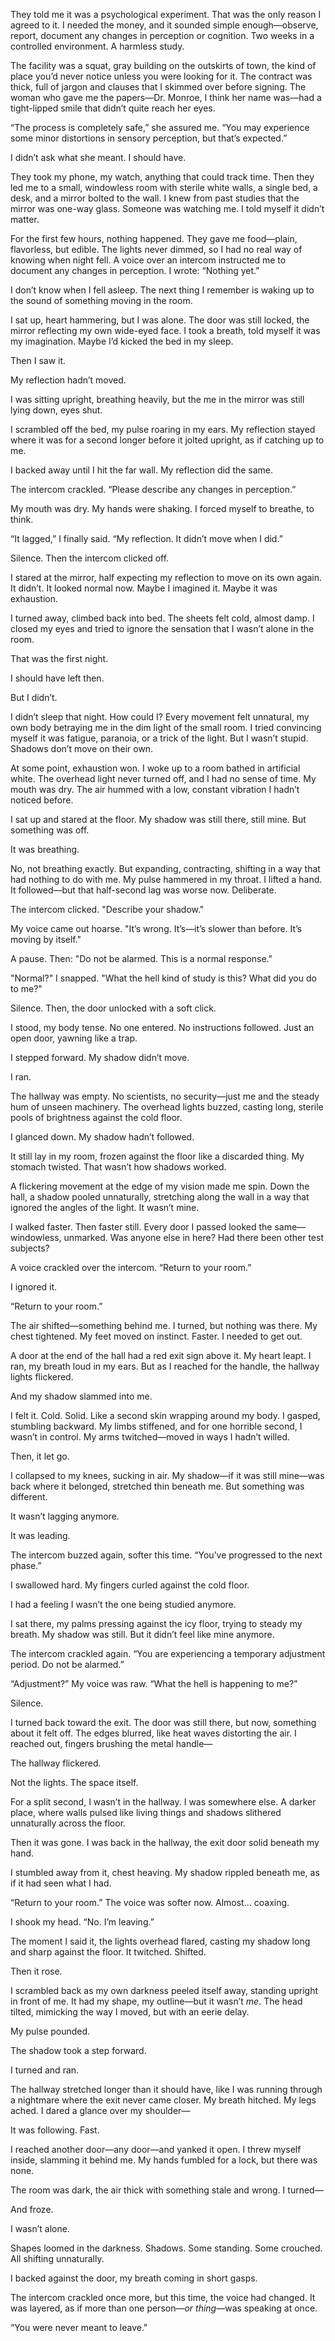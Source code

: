 They told me it was a psychological experiment. That was the only reason I agreed to it. I needed the money, and it sounded simple enough—observe, report, document any changes in perception or cognition. Two weeks in a controlled environment. A harmless study.

The facility was a squat, gray building on the outskirts of town, the kind of place you’d never notice unless you were looking for it. The contract was thick, full of jargon and clauses that I skimmed over before signing. The woman who gave me the papers—Dr. Monroe, I think her name was—had a tight-lipped smile that didn’t quite reach her eyes.

“The process is completely safe,” she assured me. “You may experience some minor distortions in sensory perception, but that’s expected.”

I didn’t ask what she meant. I should have.

They took my phone, my watch, anything that could track time. Then they led me to a small, windowless room with sterile white walls, a single bed, a desk, and a mirror bolted to the wall. I knew from past studies that the mirror was one-way glass. Someone was watching me. I told myself it didn’t matter.

For the first few hours, nothing happened. They gave me food—plain, flavorless, but edible. The lights never dimmed, so I had no real way of knowing when night fell. A voice over an intercom instructed me to document any changes in perception. I wrote: “Nothing yet.”

I don’t know when I fell asleep. The next thing I remember is waking up to the sound of something moving in the room.

I sat up, heart hammering, but I was alone. The door was still locked, the mirror reflecting my own wide-eyed face. I took a breath, told myself it was my imagination. Maybe I’d kicked the bed in my sleep.

Then I saw it.

My reflection hadn’t moved.

I was sitting upright, breathing heavily, but the me in the mirror was still lying down, eyes shut.

I scrambled off the bed, my pulse roaring in my ears. My reflection stayed where it was for a second longer before it jolted upright, as if catching up to me.

I backed away until I hit the far wall. My reflection did the same.

The intercom crackled. “Please describe any changes in perception.”

My mouth was dry. My hands were shaking. I forced myself to breathe, to think.

“It lagged,” I finally said. “My reflection. It didn’t move when I did.”

Silence. Then the intercom clicked off.

I stared at the mirror, half expecting my reflection to move on its own again. It didn’t. It looked normal now. Maybe I imagined it. Maybe it was exhaustion.

I turned away, climbed back into bed. The sheets felt cold, almost damp. I closed my eyes and tried to ignore the sensation that I wasn’t alone in the room.

That was the first night.

I should have left then.

But I didn’t.

I didn’t sleep that night. How could I? Every movement felt unnatural, my own body betraying me in the dim light of the small room. I tried convincing myself it was fatigue, paranoia, or a trick of the light. But I wasn’t stupid. Shadows don’t move on their own.

At some point, exhaustion won. I woke up to a room bathed in artificial white. The overhead light never turned off, and I had no sense of time. My mouth was dry. The air hummed with a low, constant vibration I hadn’t noticed before.

I sat up and stared at the floor. My shadow was still there, still mine. But something was off.

It was breathing.

No, not breathing exactly. But expanding, contracting, shifting in a way that had nothing to do with me. My pulse hammered in my throat. I lifted a hand. It followed—but that half-second lag was worse now. Deliberate.

The intercom clicked. "Describe your shadow."

My voice came out hoarse. "It’s wrong. It’s—it’s slower than before. It’s moving by itself."

A pause. Then: "Do not be alarmed. This is a normal response."

"Normal?" I snapped. "What the hell kind of study is this? What did you do to me?"

Silence. Then, the door unlocked with a soft click.

I stood, my body tense. No one entered. No instructions followed. Just an open door, yawning like a trap.

I stepped forward. My shadow didn’t move.

I ran.

The hallway was empty. No scientists, no security—just me and the steady hum of unseen machinery. The overhead lights buzzed, casting long, sterile pools of brightness against the cold floor.

I glanced down. My shadow hadn’t followed.

It still lay in my room, frozen against the floor like a discarded thing. My stomach twisted. That wasn’t how shadows worked.

A flickering movement at the edge of my vision made me spin. Down the hall, a shadow pooled unnaturally, stretching along the wall in a way that ignored the angles of the light. It wasn’t mine.

I walked faster. Then faster still. Every door I passed looked the same—windowless, unmarked. Was anyone else in here? Had there been other test subjects?

A voice crackled over the intercom. “Return to your room.”

I ignored it.

“Return to your room.”

The air shifted—something behind me. I turned, but nothing was there. My chest tightened. My feet moved on instinct. Faster. I needed to get out.

A door at the end of the hall had a red exit sign above it. My heart leapt. I ran, my breath loud in my ears. But as I reached for the handle, the hallway lights flickered.

And my shadow slammed into me.

I felt it. Cold. Solid. Like a second skin wrapping around my body. I gasped, stumbling backward. My limbs stiffened, and for one horrible second, I wasn’t in control. My arms twitched—moved in ways I hadn’t willed.

Then, it let go.

I collapsed to my knees, sucking in air. My shadow—if it was still mine—was back where it belonged, stretched thin beneath me. But something was different.

It wasn’t lagging anymore.

It was leading.

The intercom buzzed again, softer this time. “You’ve progressed to the next phase.”

I swallowed hard. My fingers curled against the cold floor.

I had a feeling I wasn’t the one being studied anymore.

I sat there, my palms pressing against the icy floor, trying to steady my breath. My shadow was still. But it didn’t feel like mine anymore.

The intercom crackled again. “You are experiencing a temporary adjustment period. Do not be alarmed.”

“Adjustment?” My voice was raw. “What the hell is happening to me?”

Silence.

I turned back toward the exit. The door was still there, but now, something about it felt off. The edges blurred, like heat waves distorting the air. I reached out, fingers brushing the metal handle—

The hallway flickered.

Not the lights. The space itself.

For a split second, I wasn’t in the hallway. I was somewhere else. A darker place, where walls pulsed like living things and shadows slithered unnaturally across the floor.

Then it was gone. I was back in the hallway, the exit door solid beneath my hand.

I stumbled away from it, chest heaving. My shadow rippled beneath me, as if it had seen what I had.

“Return to your room.” The voice was softer now. Almost… coaxing.

I shook my head. “No. I’m leaving.”

The moment I said it, the lights overhead flared, casting my shadow long and sharp against the floor. It twitched. Shifted.

Then it rose.

I scrambled back as my own darkness peeled itself away, standing upright in front of me. It had my shape, my outline—but it wasn’t *me*. The head tilted, mimicking the way I moved, but with an eerie delay.

My pulse pounded.

The shadow took a step forward.

I turned and ran.

The hallway stretched longer than it should have, like I was running through a nightmare where the exit never came closer. My breath hitched. My legs ached. I dared a glance over my shoulder—

It was following. Fast.

I reached another door—any door—and yanked it open. I threw myself inside, slamming it behind me. My hands fumbled for a lock, but there was none.

The room was dark, the air thick with something stale and wrong. I turned—

And froze.

I wasn’t alone.

Shapes loomed in the darkness. Shadows. Some standing. Some crouched. All shifting unnaturally.

I backed against the door, my breath coming in short gasps.

The intercom crackled once more, but this time, the voice had changed. It was layered, as if more than one person—*or thing*—was speaking at once.

“You were never meant to leave."


